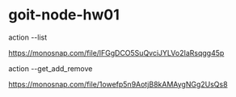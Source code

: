 # goit-node-hw01

action --list

https://monosnap.com/file/lFGgDCO5SuQvciJYLVo2IaRsqgg45p

action --get_add_remove

https://monosnap.com/file/1owefp5n9AotjB8kAMAygNGg2UsQs8
